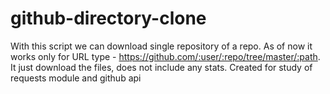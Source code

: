 # github-directory-clone

With this script we can download single repository of a repo. As of now it works only for URL type - https://github.com/:user/:repo/tree/master/:path.
It just download the files, does not include any stats. 
Created for study of requests module and github api
